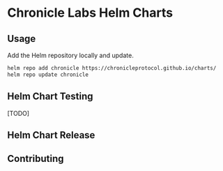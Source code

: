 # Chronicle Labs Helm Charts

## Usage

Add the Helm repository locally and update.

```bash
helm repo add chronicle https://chronicleprotocol.github.io/charts/
helm repo update chronicle
```

## Helm Chart Testing
[TODO]
## Helm Chart Release

## Contributing
